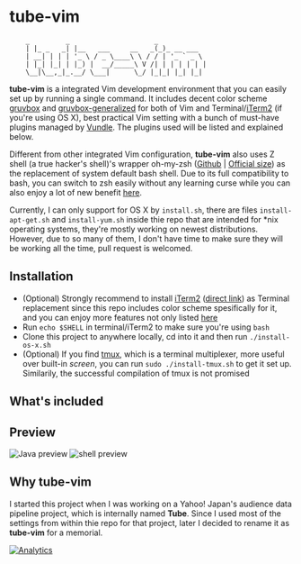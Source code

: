 tube-vim
============
```
    _         _                     _
    | |_ _   _| |__   ___     __   _(_)_ __ ___
    | __| | | | '_ \ / _ \____\ \ / / | '_ ` _ \
    | |_| |_| | |_) |  __/_____\ V /| | | | | | |
    \__|\__,_|_.__/ \___|      \_/ |_|_| |_| |_|
```
**tube-vim** is a integrated Vim development environment that you can easily set up by running a single command. It includes decent color scheme [gruvbox](https://github.com/morhetz/gruvbox) and [gruvbox-generalized](https://github.com/morhetz/gruvbox-generalized) for both of Vim and Terminal/[iTerm2](http://iterm2.com/) (if you're using OS X), best practical Vim setting with a bunch of must-have plugins managed by [Vundle](https://github.com/gmarik/Vundle.vim). The plugins used will be listed and explained below.

Different from other integrated Vim configuration, **tube-vim** also uses Z shell (a true hacker's shell)'s wrapper oh-my-zsh ([Github](https://github.com/robbyrussell/oh-my-zsh) | [Official size](http://ohmyz.sh/)) as the replacement of system default bash shell. Due to its full compatibility to bash, you can switch to zsh easily without any learning curse while you can also enjoy a lot of new benefit [here](https://github.com/robbyrussell/oh-my-zsh/wiki).

Currently, I can only support for OS X by `install.sh`, there are files `install-apt-get.sh` and `install-yum.sh` inside thie repo that are intended for *nix operating systems, they're mostly working on newest distributions. However, due to so many of them, I don't have time to make sure they will be working all the time, pull request is welcomed.

## Installation
- (Optional) Strongly recommend to install [iTerm2](https://iterm2.com/index.html) ([direct link](https://iterm2.com/downloads/stable/iTerm2_v2_0.zip)) as Terminal replacement since this repo includes color scheme spesifically for it, and you can enjoy more features not only listed [here](https://iterm2.com/features.html)
- Run `echo $SHELL` in terminal/iTerm2 to make sure you're using `bash`
- Clone this project to anywhere locally, cd into it and then run `./install-os-x.sh`
- (Optional) If you find [tmux](http://tmux.sourceforge.net/), which is a terminal multiplexer, more useful over built-in *screen*, you can run `sudo ./install-tmux.sh` to get it set up. Similarily, the successful compilation of tmux is not promised

## What's included

## Preview

![Java preview](https://raw.githubusercontent.com/tolinwei/dev-config/master/preview/bashrc-pre.png)
![shell preview](https://raw.githubusercontent.com/tolinwei/dev-config/master/preview/shell-pre.png)

## Why tube-vim
I started this project when I was working on a Yahoo! Japan's audience data pipeline project, which is internally named **Tube**. Since I used most of the settings from within thie repo for that project, later I decided to rename it as **tube-vim** for a memorial.

[![Analytics](https://ga-beacon.appspot.com/UA-61856209-1/tolinwei/tube-vim)](https://github.com/igrigorik/ga-beacon)

